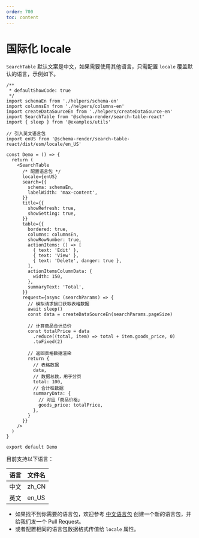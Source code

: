 ```yaml
---
order: 700
toc: content
---
```


# 国际化 locale

`SearchTable` 默认文案是中文，如果需要使用其他语言，只需配置 `locale` 覆盖默认的语言，示例如下。

```tsx
/**
 * defaultShowCode: true
 */
import schemaEn from './helpers/schema-en'
import columnsEn from './helpers/columns-en'
import createDataSourceEn from './helpers/createDataSource-en'
import SearchTable from '@schema-render/search-table-react'
import { sleep } from '@examples/utils'

// 引入英文语言包
import enUS from '@schema-render/search-table-react/dist/esm/locale/en_US'

const Demo = () => {
  return (
    <SearchTable
      /* 配置语言包 */
      locale={enUS}
      search={{
        schema: schemaEn,
        labelWidth: 'max-content',
      }}
      title={{
        showRefresh: true,
        showSetting: true,
      }}
      table={{
        bordered: true,
        columns: columnsEn,
        showRowNumber: true,
        actionItems: () => [
          { text: 'Edit' },
          { text: 'View' },
          { text: 'Delete', danger: true },
        ],
        actionItemsColumnData: {
          width: 150,
        },
        summaryText: 'Total',
      }}
      request={async (searchParams) => {
        // 模拟请求接口获取表格数据
        await sleep()
        const data = createDataSourceEn(searchParams.pageSize)

        // 计算商品合计总价
        const totalPrice = data
          .reduce((total, item) => total + item.goods_price, 0)
          .toFixed(2)

        // 返回表格数据渲染
        return {
          // 表格数据
          data,
          // 数据总数，用于分页
          total: 100,
          // 合计栏数据
          summaryData: {
            // 对应「商品价格」
            goods_price: totalPrice,
          },
        }
      }}
    />
  )
}

export default Demo
```

目前支持以下语言：

| **语言** | **文件名** |
| -------- | ---------- |
| 中文     | zh_CN      |
| 英文     | en_US      |

- 如果找不到你需要的语言包，欢迎参考 [中文语言包](https://github.com/Barrior/schema-render/tree/main/packages/search-table-react/src/locale/zh_CN.ts) 创建一个新的语言包，并给我们发一个 Pull Request。
- 或者配置相同的语言包数据格式传值给 `locale` 属性。
